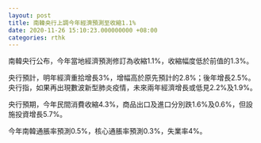 ```yaml
---
layout: post
title: 南韓央行上調今年經濟預測至收縮1.1%
date: 2020-11-26 15:10:23.000000000 +08:00
categories: rthk
---
```


南韓央行公布，今年當地經濟預測修訂為收縮1.1%，收縮幅度低於前值的1.3%。

央行預計，明年經濟重拾增長3%，增幅高於原先預計的2.8%；後年增長2.5%。央行指，如果再出現數波新型肺炎疫情，未來兩年經濟增長或低見2.2%及1.9%。

央行預期，今年民間消費收縮4.3%，商品出口及進口分別跌1.6%及0.6%，但設施投資增長5.7%。

今年南韓通脹率預測0.5%，核心通脹率預測0.3%，失業率4%。
